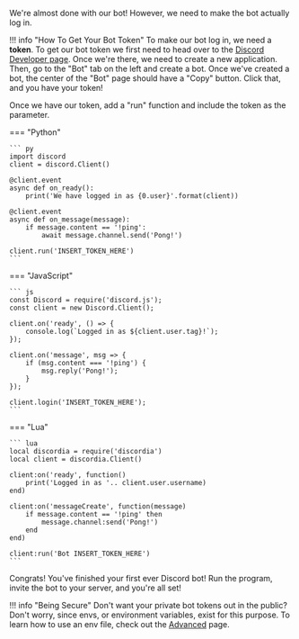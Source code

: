 We're almost done with our bot! However, we need to make the bot actually log in.

!!! info "How To Get Your Bot Token"
    To make our bot log in, we need a **token**. To get our bot token we first need to head over to the [Discord Developer page](https://discord.com/developers/applications). Once we're there, we need to create a new application. Then, go to the "Bot" tab on the left and create a bot. Once we've created a bot, the center of the "Bot" page should have a "Copy" button. Click that, and you have your token!

Once we have our token, add a "run" function and include the token as the parameter.

=== "Python"

    ``` py
    import discord
    client = discord.Client()

    @client.event
    async def on_ready():
        print('We have logged in as {0.user}'.format(client))

    @client.event
    async def on_message(message):
        if message.content == '!ping':
            await message.channel.send('Pong!')

    client.run('INSERT_TOKEN_HERE')
    ```
    
=== "JavaScript"

    ``` js
    const Discord = require('discord.js');
    const client = new Discord.Client();

    client.on('ready', () => {
        console.log(`Logged in as ${client.user.tag}!`);
    });

    client.on('message', msg => {
        if (msg.content === '!ping') {
            msg.reply('Pong!');
        }
    });

    client.login('INSERT_TOKEN_HERE');
    ```
    
=== "Lua"

    ``` lua
    local discordia = require('discordia')
    local client = discordia.Client()

    client:on('ready', function()
        print('Logged in as '.. client.user.username)
    end)

    client:on('messageCreate', function(message)
        if message.content == '!ping' then
            message.channel:send('Pong!')
        end
    end)

    client:run('Bot INSERT_TOKEN_HERE')
    ```
    
Congrats! You've finished your first ever Discord bot! Run the program, invite the bot to your server, and you're all set!

!!! info "Being Secure"
    Don't want your private bot tokens out in the public? Don't worry, since envs, or environment variables, exist for this purpose. To learn how to use an env file, check out the [Advanced](https://r0bl0x10501050.github.io/Making-Discord-Bots/Tutorial/advanced) page.
